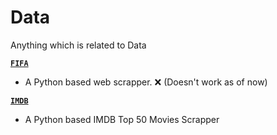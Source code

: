 # Data
Anything which is related to Data

**[`FIFA`](/FIFA)**
* A Python based web scrapper. ❌ (Doesn't work as of now)

**[`IMDB`](/IMDB)**
* A Python based IMDB Top 50 Movies Scrapper